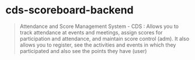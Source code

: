 # cds-scoreboard-backend

> Attendance and Score Management System - CDS : Allows you to track attendance at events and meetings, assign scores for participation and attendance, and maintain score control (adm). It also allows you to register, see the activities and events in which they participated and also see the points they have (user)

<br>
